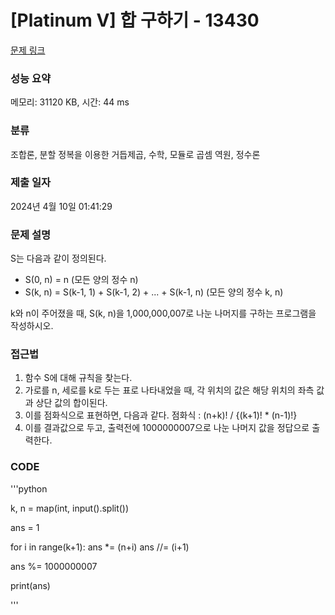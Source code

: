 # [Platinum V] 합 구하기 - 13430 

[문제 링크](https://www.acmicpc.net/problem/13430) 

### 성능 요약

메모리: 31120 KB, 시간: 44 ms

### 분류

조합론, 분할 정복을 이용한 거듭제곱, 수학, 모듈로 곱셈 역원, 정수론

### 제출 일자

2024년 4월 10일 01:41:29

### 문제 설명

<p>S는 다음과 같이 정의된다.</p>

<ul>
	<li>S(0, n) = n (모든 양의 정수 n)</li>
	<li>S(k, n) = S(k-1, 1) + S(k-1, 2) + ... + S(k-1, n) (모든 양의 정수 k, n)</li>
</ul>

<p>k와 n이 주어졌을 때, S(k, n)을 1,000,000,007로 나눈 나머지를 구하는 프로그램을 작성하시오.</p>

### 접근법

1. 함수 S에 대해 규칙을 찾는다.
2. 가로를 n, 세로를 k로 두는 표로 나타내었을 때, 각 위치의 값은 해당 위치의 좌측 값과 상단 값의 합이된다.
3. 이를 점화식으로 표현하면, 다음과 같다.
   점화식 : (n+k)! / {(k+1)! * (n-1)!}
4. 이를 결과값으로 두고, 출력전에 1000000007으로 나눈 나머지 값을 정답으로 출력한다.


### CODE

'''python

k, n = map(int, input().split())

ans = 1

for i in range(k+1):
    ans *= (n+i)
    ans //= (i+1)

ans %= 1000000007

print(ans)

'''

